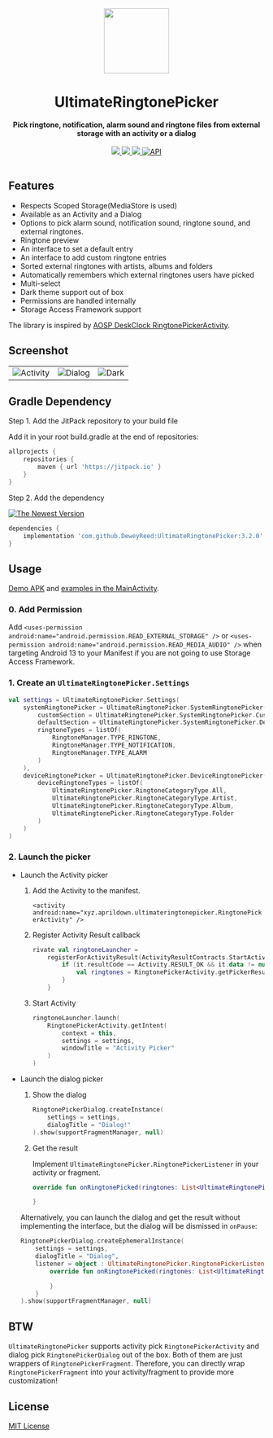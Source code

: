 <div align="center">
  <img src="./art/ic_launcher-web.webp" height="128" />
</div>

<h1 align="center">UltimateRingtonePicker</h1>

<div align="center">
  <strong>Pick ringtone, notification, alarm sound and ringtone files from external storage with an activity or a dialog</strong>
</div>
<br>
<div align="center">
    <a href="https://android-arsenal.com/details/1/7141">
        <img src="https://img.shields.io/badge/Android%20Arsenal-UltimateMusicPicker-green.svg?style=flat"/>
    </a>
    <a href="https://github.com/DeweyReed/UltimateRingtonePicker/actions/workflows/android.yml">
        <img src="https://github.com/DeweyReed/UltimateRingtonePicker/actions/workflows/android.yml/badge.svg"/>
    </a>
    <a href="https://jitpack.io/#com.github.DeweyReed/UltimateRingtonePicker">
        <img src="https://jitpack.io/v/com.github.DeweyReed/UltimateRingtonePicker.svg"/>
    </a>
    <a href="https://android-arsenal.com/api?level=14">
        <img src="https://img.shields.io/badge/API-14%2B-brightgreen.svg?style=flat" border="0" alt="API">
    </a>
</div>
<br>

## Features

- Respects Scoped Storage(MediaStore is used)
- Available as an Activity and a Dialog
- Options to pick alarm sound, notification sound, ringtone sound, and external ringtones.
- Ringtone preview
- An interface to set a default entry
- An interface to add custom ringtone entries
- Sorted external ringtones with artists, albums and folders
- Automatically remembers which external ringtones users have picked
- Multi-select
- Dark theme support out of box
- Permissions are handled internally
- Storage Access Framework support

The library is inspired by [AOSP DeskClock RingtonePickerActivity](https://android.googlesource.com/platform/packages/apps/DeskClock/+/refs/heads/master/src/com/android/deskclock/ringtone/RingtonePickerActivity.kt).

## Screenshot

||||
|:-:|:-:|:-:|
|![Activity](./art/activity.webp)|![Dialog](./art/dialog.webp)|![Dark](./art/dark.webp)|

## Gradle Dependency

Step 1. Add the JitPack repository to your build file

Add it in your root build.gradle at the end of repositories:

```Groovy
allprojects {
    repositories {
        maven { url 'https://jitpack.io' }
    }
}
```

Step 2. Add the dependency

[![The Newest Version](https://jitpack.io/v/com.github.DeweyReed/UltimateRingtonePicker.svg)](https://jitpack.io/#com.github.DeweyReed/UltimateRingtonePicker)

```Groovy
dependencies {
    implementation 'com.github.DeweyReed:UltimateRingtonePicker:3.2.0'
}
```

## Usage

[Demo APK](https://github.com/deweyreed/ultimateringtonepicker/releases) and [examples in the MainActivity](./app/src/main/java/xyz/aprildown/ultimateringtonepicker/app/MainActivity.kt).

### 0. Add Permission

Add `<uses-permission android:name="android.permission.READ_EXTERNAL_STORAGE" />`
or `<uses-permission android:name="android.permission.READ_MEDIA_AUDIO" />` when targeting Android
13 to your Manifest if you are not going to use Storage Access Framework.

### 1. Create an `UltimateRingtonePicker.Settings`

```Kotlin
val settings = UltimateRingtonePicker.Settings(
    systemRingtonePicker = UltimateRingtonePicker.SystemRingtonePicker(
        customSection = UltimateRingtonePicker.SystemRingtonePicker.CustomSection(),
        defaultSection = UltimateRingtonePicker.SystemRingtonePicker.DefaultSection(),
        ringtoneTypes = listOf(
            RingtoneManager.TYPE_RINGTONE,
            RingtoneManager.TYPE_NOTIFICATION,
            RingtoneManager.TYPE_ALARM
        )
    ),
    deviceRingtonePicker = UltimateRingtonePicker.DeviceRingtonePicker(
        deviceRingtoneTypes = listOf(
            UltimateRingtonePicker.RingtoneCategoryType.All,
            UltimateRingtonePicker.RingtoneCategoryType.Artist,
            UltimateRingtonePicker.RingtoneCategoryType.Album,
            UltimateRingtonePicker.RingtoneCategoryType.Folder
        )
    )
)
```

### 2. Launch the picker

- Launch the Activity picker

    1. Add the Activity to the manifest.

       `<activity android:name="xyz.aprildown.ultimateringtonepicker.RingtonePickerActivity" />`

    1. Register Activity Result callback

        ```Kotlin
        rivate val ringtoneLauncher =
            registerForActivityResult(ActivityResultContracts.StartActivityForResult()) {
                if (it.resultCode == Activity.RESULT_OK && it.data != null) {
                    val ringtones = RingtonePickerActivity.getPickerResult(data)
                }
            }
        ```

    1. Start Activity

        ```Kotlin
        ringtoneLauncher.launch(
            RingtonePickerActivity.getIntent(
                context = this,
                settings = settings,
                windowTitle = "Activity Picker"
            )
        )
        ```

- Launch the dialog picker

    1. Show the dialog

        ```Kotlin
        RingtonePickerDialog.createInstance(
            settings = settings,
            dialogTitle = "Dialog!"
        ).show(supportFragmentManager, null)
        ```

    1. Get the result

        Implement `UltimateRingtonePicker.RingtonePickerListener` in your activity or fragment.

        ```Kotlin
        override fun onRingtonePicked(ringtones: List<UltimateRingtonePicker.RingtoneEntry>) {

        }
        ```

    Alternatively, you can launch the dialog and get the result without implementing the interface, but the dialog will be dismissed in `onPause`:

    ```Kotlin
    RingtonePickerDialog.createEphemeralInstance(
        settings = settings,
        dialogTitle = "Dialog",
        listener = object : UltimateRingtonePicker.RingtonePickerListener {
            override fun onRingtonePicked(ringtones: List<UltimateRingtonePicker.RingtoneEntry>) {

            }
        }
    ).show(supportFragmentManager, null)
    ```

## BTW

`UltimateRingtonePicker` supports activity pick `RingtonePickerActivity` and dialog pick `RingtonePickerDialog` out of the box. Both of them are just wrappers of `RingtonePickerFragment`. Therefore, you can directly wrap `RingtonePickerFragment` into your activity/fragment to provide more customization!

## License

[MIT License](./LICENSE)
